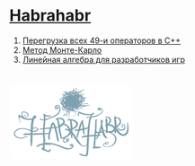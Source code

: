 # [Habrahabr](https://habr.com/)

1. [Перегрузка всех 49-и операторов в C++](https://habr.com/post/308890/)
2. [Метод Монте-Карло](https://habr.com/post/192272/)
3. [Линейная алгебра для разработчиков игр](https://habr.com/post/131931/)

#
![Habrahabr logo](https://github.com/MyLibh/Gists/blob/AddLogos/Logos/Habrahabr.png?raw=true)

